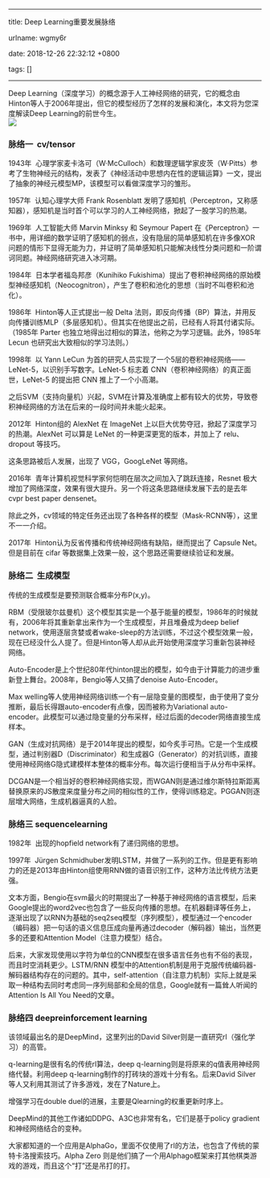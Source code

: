 
---

title: Deep Learning重要发展脉络

urlname: wgmy6r

date: 2018-12-26 22:32:12 +0800

tags: []

---
Deep Learning（深度学习）的概念源于人工神经网络的研究，它的概念由Hinton等人于2006年提出，但它的模型经历了怎样的发展和演化，本文将为您深度解读Deep Learning的前世今生。<br />![](https://static.aminer.cn/rcd/article/expertpic/aminer.gif#align=left&display=inline&height=1205&originHeight=1205&originWidth=1694&search=&status=done&width=1694)<br />
<a name="tfacwu"></a>
### 脉络一  cv/tensor

1943年  心理学家麦卡洛可（W·McCulloch）和数理逻辑学家皮茨（W·Pitts）参考了生物神经元的结构，发表了《神经活动中思想内在性的逻辑运算》一文，提出了抽象的神经元模型MP，该模型可以看做深度学习的雏形。

1957年  认知心理学大师 Frank Rosenblatt 发明了感知机（Perceptron，又称感知器），感知机是当时首个可以学习的人工神经网络，掀起了一股学习的热潮。

1969年  人工智能大师 Marvin Minksy 和 Seymour Papert 在《Perceptron》一书中，用详细的数学证明了感知机的弱点，没有隐层的简单感知机在许多像XOR问题的情形下显得无能为力，并证明了简单感知机只能解决线性分类问题和一阶谓诃同题。神经网络研究进入冰河期。

1984年  日本学者福岛邦彦（Kunihiko Fukishima）提出了卷积神经网络的原始模型神经感知机（Neocognitron），产生了卷积和池化的思想（当时不叫卷积和池化）。

1986年  Hinton等人正式提出一般 Delta 法则，即反向传播（BP）算法，并用反向传播训练MLP（多层感知机）。但其实在他提出之前，已经有人将其付诸实际。（1985年 Parter 也独立地得出过相似的算法，他称之为学习逻辑。此外，1985年 Lecun 也研究出大致相似的学习法则。）

1998年  以 Yann LeCun 为首的研究人员实现了一个5层的卷积神经网络——LeNet-5，以识别手写数字。LeNet-5 标志着 CNN（卷积神经网络）的真正面世，LeNet-5 的提出把 CNN 推上了一个小高潮。

之后SVM（支持向量机）兴起，SVM在计算及准确度上都有较大的优势，导致卷积神经网络的方法在后来的一段时间并未能火起来。

2012年  Hinton组的 AlexNet 在 ImageNet 上以巨大优势夺冠，掀起了深度学习的热潮。AlexNet 可以算是 LeNet 的一种更深更宽的版本，并加上了 relu、dropout 等技巧。

这条思路被后人发展，出现了 VGG，GoogLeNet 等网络。

2016年  青年计算机视觉科学家何恺明在层次之间加入了跳跃连接，Resnet 极大增加了网络深度，效果有很大提升。另一个将这条思路继续发展下去的是去年cvpr best paper densenet。

除此之外，cv领域的特定任务还出现了各种各样的模型（Mask-RCNN等），这里不一一介绍。

2017年  Hinton认为反省传播和传统神经网络有缺陷，继而提出了 Capsule Net。但是目前在 cifar 等数据集上效果一般，这个思路还需要继续验证和发展。

<a name="orhvmd"></a>
### 脉络二  生成模型

传统的生成模型是要预测联合概率分布P(x,y)。

RBM（受限玻尔兹曼机）这个模型其实是一个基于能量的模型，1986年的时候就有，2006年将其重新拿出来作为一个生成模型，并且堆叠成为deep belief network，使用逐层贪婪或者wake-sleep的方法训练，不过这个模型效果一般，现在已经没什么人提了。但是Hinton等人却从此开始使用深度学习重新包装神经网络。

Auto-Encoder是上个世纪80年代hinton提出的模型，如今由于计算能力的进步重新登上舞台。2008年，Bengio等人又搞了denoise Auto-Encoder。

Max welling等人使用神经网络训练一个有一层隐变量的图模型，由于使用了变分推断，最后长得跟auto-encoder有点像，因而被称为Variational auto-encoder。此模型可以通过隐变量的分布采样，经过后面的decoder网络直接生成样本。

GAN（生成对抗网络）是于2014年提出的模型，如今炙手可热。它是一个生成模型，通过判别器D（Discriminator）和生成器G（Generator）的对抗训练，直接使用神经网络G隐式建模样本整体的概率分布。每次运行便相当于从分布中采样。

DCGAN是一个相当好的卷积神经网络实现，而WGAN则是通过维尔斯特拉斯距离替换原来的JS散度来度量分布之间的相似性的工作，使得训练稳定。PGGAN则逐层增大网络，生成机器逼真的人脸。

<a name="rkublv"></a>
### 脉络三 sequencelearning

1982年  出现的hopfield network有了递归网络的思想。

1997年  Jürgen Schmidhuber发明LSTM，并做了一系列的工作。但是更有影响力的还是2013年由Hinton组使用RNN做的语音识别工作，这种方法比传统方法更强。

文本方面，Bengio在svm最火的时期提出了一种基于神经网络的语言模型，后来Google提出的word2vec也包含了一些反向传播的思想。在机器翻译等任务上，逐渐出现了以RNN为基础的seq2seq模型（序列模型），模型通过一个encoder（编码器）把一句话的语义信息压成向量再通过decoder（解码器）输出，当然更多的还要和Attention Model（注意力模型）结合。

后来，大家发现使用以字符为单位的CNN模型在很多语言任务也有不俗的表现，而且时空消耗更少。LSTM/RNN 模型中的Attention机制是用于克服传统编码器-解码器结构存在的问题的。其中，self-attention（自注意力机制）实际上就是采取一种结构去同时考虑同一序列局部和全局的信息，Google就有一篇耸人听闻的Attention Is All You Need的文章。

<a name="65uhmf"></a>
### 脉络四 deepreinforcement learning

该领域最出名的是DeepMind，这里列出的David Silver则是一直研究rl（强化学习）的高管。

q-learning是很有名的传统rl算法，deep q-learning则是将原来的q值表用神经网络代替。利用deep q-learning制作的打砖块的游戏十分有名。后来David Silver等人又利用其测试了许多游戏，发在了Nature上。

增强学习在double duel的进展，主要是Qlearning的权重更新时序上。

DeepMind的其他工作诸如DDPG、A3C也非常有名，它们是基于policy gradient和神经网络结合的变种。

大家都知道的一个应用是AlphaGo，里面不仅使用了rl的方法，也包含了传统的蒙特卡洛搜索技巧。Alpha Zero 则是他们搞了一个用Alphago框架来打其他棋类游戏的游戏，而且这个“打”还是吊打的打。




